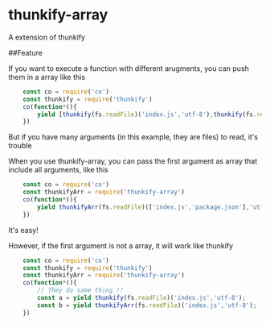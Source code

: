 # thunkify-array

A extension of thunkify

##Feature

If you want to execute a function with different arugments, you can push them in a array like this

```javascript
    const co = require('co')
    const thunkify = require('thunkify')
    co(function*(){
        yield [thunkify(fs.readFile)('index.js','utf-8'),thunkify(fs.readFile)('package.json','utf-8')]
    })
```

But if you have many arguments (in this example, they are files) to read, it's trouble

When you use thunkify-array, you can pass the first argument as array that include all arguments, like this

```javascript
    const co = require('co')
    const thunkifyArr = require('thunkify-array')
    co(function*(){
        yield thunkifyArr(fs.readFile)(['index.js','package.json'],'utf-8');
    })
```
It's easy!

However, if the first argument is not a array, it will work like thunkify

```javascript
    const co = require('co')
    const thunkify = require('thunkify')
    const thunkifyArr = require('thunkify-array')
    co(function*(){
        // They do same thing !!
        const a = yield thunkify(fs.readFile)('index.js','utf-8');
        const b = yield thunkifyArr(fs.readFile)('index.js','utf-8');
    })
```